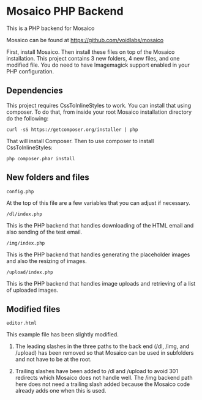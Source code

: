 # Mosaico PHP Backend

This is a PHP backend for Mosaico

Mosaico can be found at https://github.com/voidlabs/mosaico

First, install Mosaico.  Then install these files on top of the Mosaico installation.  This project contains 3 new folders, 4 new files, and one modified file.  You do need to have Imagemagick support enabled in your PHP configuration.

## Dependencies

This project requires CssToInlineStyles to work.  You can install that using composer.  To do that, from inside your root Mosaico installation directory do the following:

```
curl -sS https://getcomposer.org/installer | php
```

That will install Composer.  Then to use composer to install CssToInlineStyles:

```
php composer.phar install
```

## New folders and files
```
config.php
```
At the top of this file are a few variables that you can adjust if necessary.

```
/dl/index.php
```
This is the PHP backend that handles downloading of the HTML email and also sending of the test email.

```
/img/index.php
```
This is the PHP backend that handles generating the placeholder images and also the resizing of images.

```
/upload/index.php
```
This is the PHP backend that handles image uploads and retrieving of a list of uploaded images.

## Modified files

```
editor.html
```
This example file has been slightly modified.

1) The leading slashes in the three paths to the back end (/dl, /img, and /upload) has been removed so that Mosaico can be used in subfolders and not have to be at the root.

2) Trailing slashes have been added to /dl and /upload to avoid 301 redirects which Mosaico does not handle well.  The /img backend path here does not need a trailing slash added because the Mosaico code already adds one when this is used.
